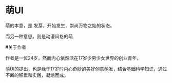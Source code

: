 # 萌UI
萌的本意，是 发芽，开始发生，崇尚万物之始的状态。

而另一种意思，则是动漫风格的萌

#关于作者

作者是一位24岁，然而内心依然活在17岁少男少女世界的创业青年。

萌UI的提出，也是缘于17岁时内心奇妙的美好创意萌发，结合基础科学知识，通过不断的积累和实践，凝缩而成。
